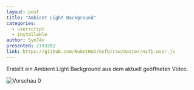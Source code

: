 ```yaml
---
layout: post
title: "Ambient Light Background"
categories:
  - userscript
  - installable
author: 5yn74x
presented: 2733262
link: https://github.com/NuGetHub/nsfb/raw/master/nsfb.user.js
---
```


Erstellt ein Ambient Light Background aus dem aktuell geöffneten Video.

![Vorschau 0](https://i.imgur.com/5c3Owpr.png)
